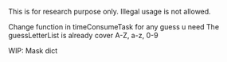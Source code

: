 This is for research purpose only. Illegal usage is not allowed. 

Change function in timeConsumeTask for any guess u need
The guessLetterList is already cover A-Z, a-z, 0-9

WIP: 
Mask
dict

